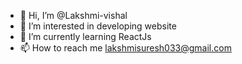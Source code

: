 - 👋 Hi, I’m @Lakshmi-vishal
- 👀 I’m interested in developing website 
- 🌱 I’m currently learning ReactJs
- 📫 How to reach me lakshmisuresh033@gmail.com 

<!---
Lakshmi-vishal/Lakshmi-vishal is a ✨ special ✨ repository because its `README.md` (this file) appears on your GitHub profile.
You can click the Preview link to take a look at your changes.
--->
